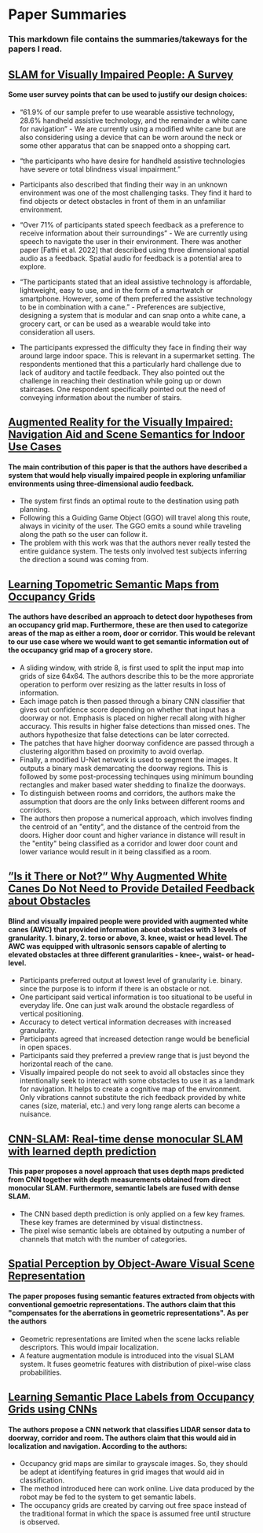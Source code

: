# Paper Summaries
### This markdown file contains the summaries/takeways for the papers I read.

## [SLAM for Visually Impaired People: A Survey](https://arxiv.org/pdf/2212.04745.pdf)
#### Some user survey points that can be used to justify our design choices:
- “61.9% of our sample prefer to use wearable assistive technology, 28.6% handheld assistive technology, and the remainder a white cane for navigation” - We are currently using a modified white cane but are also considering using a device that can be worn around the neck or some other apparatus that can be snapped onto a shopping cart.

- “the participants who have desire for handheld assistive technologies have severe or total blindness visual impairment.”
    
- Participants also described that finding their way in an unknown environment was one of the most challenging tasks. They find it hard to find objects or detect obstacles in front of them in an unfamiliar environment.
    
- “Over 71% of participants stated speech feedback as a preference to receive information about their surroundings” - We are currently using speech to navigate the user in their environment. There was another paper [Fathi et al. 2022] that described using three dimensional spatial audio as a feedback. Spatial audio for feedback is a potential area to explore.
    
- “The participants stated that an ideal assistive technology is affordable, lightweight, easy to use, and in the form of a smartwatch or smartphone. However, some of them preferred the assistive technology to be in combination with a cane.” - Preferences are subjective, designing a system that is modular and can snap onto a white cane, a grocery cart, or can be used as a wearable would take into consideration all users.

- The participants expressed the difficulty they face in finding their way around large indoor space. This is relevant in a supermarket setting. The respondents mentioned that this a particularly hard challenge due to lack of auditory and tactile feedback. They also pointed out the challenge in reaching their destination while going up or down staircases. One respondent specifically pointed out the need of conveying information about the number of stairs.


## [Augmented Reality for the Visually Impaired: Navigation Aid and Scene Semantics for Indoor Use Cases](https://ieeexplore.ieee.org/document/9937109/) 
#### The main contribution of this paper is that the authors have described a system that would help visually impaired people in exploring unfamiliar environments using three-dimensional audio feedback.
- The system first finds an optimal route to the destination using path planning. 
- Following this a Guiding Game Object (GGO) will travel along this route, always in vicinity of the user. The GGO emits a sound while traveling along the path so the user can follow it.
- The problem with this work was that the authors never really tested the entire guidance system. The tests only involved test subjects inferring the direction a sound was coming from.

## [Learning Topometric Semantic Maps from Occupancy Grids](https://arxiv.org/pdf/2001.03676.pdf)
#### The authors have described an approach to detect door hypotheses from an occupancy grid map. Furthermore, these are then used to categorize areas of the map as either a room, door or corridor. This would be relevant to our use case where we would want to get semantic information out of the occupancy grid map of a grocery store.
- A sliding window, with stride 8, is first used to split the input map into grids of size 64x64. The authors describe this to be the more approriate operation to perform over resizing as the latter results in loss of information. 
- Each image patch is then passed through a binary CNN classifier that gives out confidence score depending on whether that input has a doorway or not. Emphasis is placed on higher recall along with higher accuracy. This results in higher false detections than missed ones. The authors hypothesize that false detections can be later corrected.
- The patches that have higher doorway confidence are passed through a clustering algorithm based on proximity to avoid overlap.
- Finally, a modified U-Net network is used to segment the images. It outputs a binary mask demarcating the doorway regions. This is followed by some post-processing techinques using minimum bounding rectangles and maker based water shedding to finalize the doorways.
- To distinguish between rooms and corridors, the authors make the assumption that doors are the only links between different rooms and corridors. 
- The authors then propose a numerical approach, which involves finding the centroid of an "entity", and the distance of the centroid from the doors. Higher door count and higher variance in distance will result in the "entity" being classified as a corridor and lower door count and lower variance would result in it being classified as a room.

## [”Is it There or Not?” Why Augmented White Canes Do Not Need to Provide Detailed Feedback about Obstacles](https://dl.acm.org/doi/fullHtml/10.1145/3547522.3547685)
#### Blind and visually impaired people were provided with augmented white canes (AWC) that provided information about obstacles with 3 levels of granularity. 1. binary, 2. torso or above, 3. knee, waist or head level. The AWC was equipped with ultrasonic sensors capable of alerting to elevated obstacles at three different granularities - knee-, waist- or head-level.
- Participants preferred output at lowest level of granularity i.e. binary. since the purpose is to inform if there is an obstacle or not.
- One participant said vertical information is too situational to be useful in everyday life. One can just walk around the obstacle regardless of vertical positioning.
- Accuracy to detect vertical information decreases with increased granularity.
- Participants agreed that increased detection range would be beneficial in open spaces.
- Participants said they preferred a preview range that is just beyond the horizontal reach of the cane.
- Visually impaired people do not seek to avoid all obstacles since they intentionally seek to interact with some obstacles to use it as a landmark for navigation. It helps to create a cognitive map of the environment. Only vibrations cannot substitute the rich feedback provided by white canes (size, material, etc.) and very long range alerts can become a nuisance.

## [CNN-SLAM: Real-time dense monocular SLAM with learned depth prediction](https://arxiv.org/pdf/1704.03489.pdf)
#### This paper proposes a novel approach that uses depth maps predicted from CNN together with depth measurements obtained from direct monocular SLAM. Furthermore, semantic labels are fused with dense SLAM.
- The CNN based depth prediction is only applied on a few key frames. These key frames are determined by visual distinctness. 
- The pixel wise semantic labels are obtained by outputing a number of channels that match with the number of categories.

## [Spatial Perception by Object-Aware Visual Scene Representation](https://ieeexplore.ieee.org/document/9022544)
#### The paper proposes fusing semantic features extracted from objects with conventional gemoetric representations. The authors claim that this "compensates for the aberrations in geometric representations". As per the authors
- Geometric representations are limited when the scene lacks reliable descriptors. This would impair localization.
- A feature augmentation module is introduced into the visual SLAM system. It fuses geometric features with distribution of pixel-wise class probabilities. 

## [Learning Semantic Place Labels from Occupancy Grids using CNNs](https://april.eecs.umich.edu/pdfs/goeddel2016iros_a.pdf)
#### The authors propose a CNN network that classifies LIDAR sensor data to doorway, corridor and room. The authors claim that this would aid in localization and navigation. According to the authors:
- Occupancy grid maps are similar to grayscale images. So, they should be adept at identifying features in grid images that would aid in classification. 
- The method introduced here can work online. Live data produced by the robot may be fed to the system to get semantic labels.
- The occupancy grids are created by carving out free space instead of the traditional format in which the space is assumed free until structure is observed.